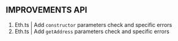 ## IMPROVEMENTS API
1. Eth.ts | Add `constructor` parameters check and specific errors
2. Eth.ts | Add `getAddress` parameters check and specific errors
